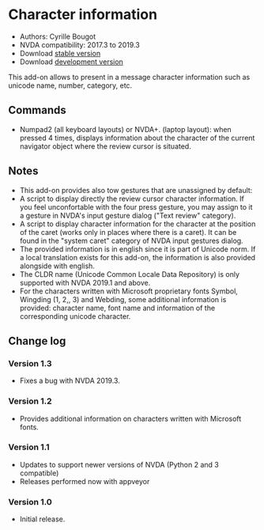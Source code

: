 # Character information

* Authors: Cyrille Bougot
* NVDA compatibility: 2017.3 to 2019.3
* Download [stable version][1]
* Download [development version][2]

This add-on allows to present in a message character information such as unicode name, number, category, etc.


## Commands

* Numpad2 (all keyboard layouts) or NVDA+. (laptop layout): when pressed 4 times, displays information about the character of the current navigator object where the review cursor is situated.


## Notes

* This add-on provides also tow gestures that are unassigned by default:
* A script to display directly the review cursor character information. If you feel unconfortable with the four press gesture, you may assign to it a gesture in NVDA's input gesture dialog ("Text review" category).
* A script to display character information for the character at the position of the caret (works only in places where there is a caret). It can be found in the "system caret" category of NVDA input gestures dialog.
* The provided information is in english since it is part of Unicode norm. If a local translation exists for this add-on, the information is also provided alongside with english.
* The CLDR name (Unicode Common Locale Data Repository) is only supported with NVDA 2019.1 and above.
* For the characters written with Microsoft proprietary fonts Symbol, Wingding (1, 2,, 3) and Webding, some additional information is provided: character name, font name and information of the corresponding unicode character.


## Change log

### Version 1.3

* Fixes a bug with NVDA 2019.3.


### Version 1.2

* Provides additional information on characters written with Microsoft fonts.


### Version 1.1

* Updates to support newer versions of NVDA (Python 2 and 3 compatible)
* Releases performed now with appveyor


### Version 1.0

* Initial release.

[1]: https://addons.nvda-project.org/files/get.php?file=chari

[2]: https://addons.nvda-project.org/files/get.php?file=chari-dev
